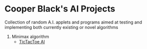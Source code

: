 # Cooper Black's AI Projects
Collection of random A.I. applets and programs aimed at testing and implementing both currently existing or novel algorithms

1) Minimax algorithm
   - [TicTacToe AI](/Tic%20Tac%20Toe/src.c)
